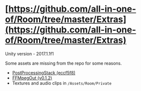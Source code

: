 # [https://github.com/all-in-one-of/Room/tree/master/Extras](https://github.com/all-in-one-of/Room/tree/master/Extras)

Unity version - 2017.1.1f1

Some assets are missing from the repo for some reasons.

- [PostProcessingStack (eccf5f8)](https://github.com/keijiro/PostProcessing/tree/eccf5f8be70e51aa376627b3a141f8e802eec364)
- [FFMpegOut (v0.1.2)](https://github.com/keijiro/FFmpegOut/releases/tag/v0.1.2)
- Textures and audio clips in `/Assets/Room/Private`
